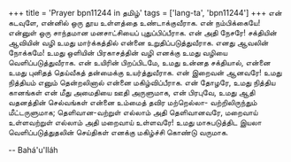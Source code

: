 +++
title = 'Prayer bpn11244 in தமிழ்'
tags = ['lang-ta', 'bpn11244']
+++
என் கடவுளே, என்னில் ஒரு தூய உள்ளத்தை உண்டாக்குவீராக. என் நம்பிக்கையே! என்னுள் ஒரு சாந்தமான மனசாட்சியைப் புதுப்பிப்பீராக. என் அதி நேசரே! சக்தியின் ஆவியின் வழி உமது மார்க்கத்தில் என்னை உறுதிப்படுத்துவீராக. எனது ஆவலின் நோக்கமே! உமது ஒளியின் பிரகாசத்தின் வழி எனக்கு உமது வழியை வெளிப்படுத்துவீராக. என் உயிரின் பிறப்பிடமே, உமது உன்னத சக்தியால், என்னை உமது புனிதத் தெய்வீகத் தன்மைக்கு உயர்த்துவீராக. என் இறைவன் ஆனவரே! உமது நித்தியம் எனும் தென்றலினால் என்னை மகிழ்விப்பீராக. என் தோழரே, உமது நித்திய கானங்கள் என் மீது அமைதியை ஊதி அருளுமாக, என் பிரபுவே, உமது ஆதி வதனத்தின் செல்வங்கள் என்னை  உம்மைத் தவிர  மற்றெல்லா- வற்றிலிருந்தும் மீட்டருளுமாக; தெளிவான-வற்றுள் எல்லாம் அதி தெளிவானவரே, மறைவாய் உள்ளவற்றுள் எல்லாம் அதி மறைவாய் உள்ளவரே! உமது மாசுபடுத்திட இயலா வெளிப்படுத்துதலின் செய்திகள் எனக்கு மகிழ்ச்சி கொண்டு வருமாக.

-- Bahá'u'lláh
